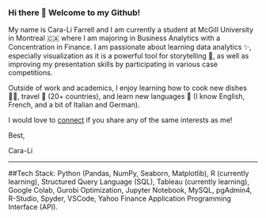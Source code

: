 ### Hi there 👋 Welcome to my Github!

My name is Cara-Li Farrell and I am currently a student at McGill University in Montreal 🇨🇦 where I am majoring in Business Analytics with a Concentration in Finance. I am passionate about learning data analytics ✨, especially visualization as it is a powerful tool for storytelling 📖, as well as improving my presentation skills by participating in various case competitions.

Outside of work and academics, I enjoy learning how to cook new dishes 🧑‍🍳, travel 🧳 (20+ countries), and learn new languages 💬 (I know English, French, and a bit of Italian and German). 

I would love to [connect](https://www.linkedin.com/in/caralifarrell/) if you share any of the same interests as me!

Best,

Cara-Li

---

##Tech Stack: 
Python (Pandas, NumPy, Seaborn, Matplotlib), R (currently learning), Structured Query Language (SQL), Tableau (currently learning), Google Colab, Gurobi Optimization, Jupyter Notebook, MySQL, pgAdmin4, R-Studio, Spyder, VSCode, Yahoo Finance Application Programming Interface (API).
